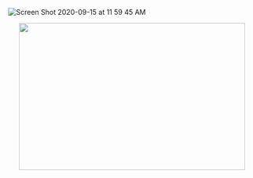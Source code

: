 ![Screen Shot 2020-09-15 at 11 59 45 AM](https://user-images.githubusercontent.com/26718123/93241519-0e22f000-f74b-11ea-827c-3b41ab30b08a.png)

<p align="center">
  <img width="460" height="300" src="![Screen Shot 2020-09-15 at 11 59 45 AM](https://user-images.githubusercontent.com/26718123/93241519-0e22f000-f74b-11ea-827c-3b41ab30b08a.png)">
</p>
<!--
**joaquincamara/joaquincamara** is a ✨ _special_ ✨ repository because its `README.md` (this file) appears on your GitHub profile.

Here are some ideas to get you started:

- 🔭 I’m currently working on ...
- 🌱 I’m currently learning ...
- 👯 I’m looking to collaborate on ...
- 🤔 I’m looking for help with ...
- 💬 Ask me about ...
- 📫 How to reach me: ...
- 😄 Pronouns: ...
- ⚡ Fun fact: ...
-->
